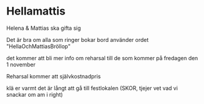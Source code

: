 # Hellamattis
Helena &amp; Mattias ska gifta sig

Det är bra om alla som ringer bokar bord
använder ordet "HellaOchMattiasBröllop"

det kommer att bli mer info om reharsal
till de som kommer på fredagen den 1 november

Reharsal kommer att  självkostnadpris

klä er varmt det är långt att gå till festlokalen (SKOR, tjejer vet vad vi snackar om am i right)
